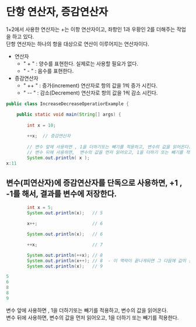 # 단항 연산자, 증감연산자
1+2에서 사용한 연산자는 +는 이항 연산자이고, 좌항인 1과 우황인 2를 더해주는 작업을 하고 있다. <br>
단항 연산자는 하나의 항을 대상으로 연산이 이루어지는 연산자이다.
* 연산자
   *  " + "  : 양수를 표현한다. 실제로는 사용할 필요가 없다.
   *  " - "  : 음수를 표현한다.
* 증감연산자
  * " ++ " : 증가(increment) 연산자로 항의 값을 1씩 증가 시킨다.
  * " -- " : 감소(Decrement) 연산자로 항의 값을 1씩 감소 시킨다.
```java
public class IncreaseDecreaseOperatiorExample {

	public static void main(String[] args) {
		
        int x = 10;
        
        ++x;  // 증감연산자
        
        // 변수 앞에 사용하면 , 1을 더하기또는 빼기를 적용하고, 변수의 값을 읽어온다.
        // 변수 뒤에 사용하면,  변수의 값을 먼저 읽어오고, 1을 더하기 또는 빼기를 적용한다.
        System.out.println( x );
x:11
```
변수(피연산자)에 증감연산자를 단독으로 사용하면, **+1 , -1**를 해서, 결과를 변수에 저장한다.
---
```java
		int x = 5;
		System.out.println(x);   // 5

		x++;                     // 6

		System.out.println(x);   // 6

        ++x;                     // 7

		System.out.println(++x); // 8
		System.out.println(x++); // 8  - 이 맥락이 끝나게되면 그 다음에 값이 증가한다.
		System.out.println(x);   // 9

5
6
8
8 
9       
```
변수 앞에 사용하면 , 1을 더하기또는 빼기를 적용하고, 변수의 값을 읽어온다. <br>
변수 뒤에 사용하면,  변수의 값을 먼저 읽어오고, 1을 더하기 또는 빼기를 적용한다.
